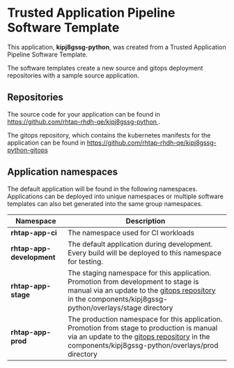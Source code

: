 # Trusted Application Pipeline Software Template

This application, **kipj8gssg-python**, was created from a Trusted Application Pipeline Software Template.

The software templates create a new source and gitops deployment repositories with a sample source application. 

## Repositories

The source code for your application can be found in [https://github.com/rhtap-rhdh-qe/kipj8gssg-python ](https://github.com/rhtap-rhdh-qe/kipj8gssg-python ).
 
The gitops repository, which contains the kubernetes manifests for the application can be found in 
[https://github.com/rhtap-rhdh-qe/kipj8gssg-python-gitops ](https://github.com/rhtap-rhdh-qe/kipj8gssg-python-gitops ) 

## Application namespaces 

The default application will be found in the following namespaces. Applications can be deployed into unique namespaces or multiple software templates can also bet generated into the same group namespaces.  

|  Namespace   |  Description   |  
| -------- | -------- |
| **rhtap-app-ci** | The namespace used for CI workloads |
| **rhtap-app-development** | The default application during development. Every build will be deployed to this namespace for testing. |
| **rhtap-app-stage** | The staging namespace for this application. Promotion from development to stage is manual via an update to the [gitops repository](https://github.com/rhtap-rhdh-qe/kipj8gssg-python-gitops ) in the components/kipj8gssg-python/overlays/stage directory |
| **rhtap-app-prod** | The production namespace for this application. Promotion from stage to production is manual via an update to the [gitops repository](https://github.com/rhtap-rhdh-qe/kipj8gssg-python-gitops ) in the components/kipj8gssg-python/overlays/prod directory |